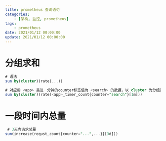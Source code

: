 ```yaml
---
title: prometheus 查询语句
categories: 
	- [架构, 监控, prometheus]
tags:
	- prometheus
date: 2021/01/12 00:00:00
update: 2021/01/12 00:00:00
---
```


# 分组求和

```sql
# 语法
sum by(cluster)(rate(...))

# 对应用 <app> 最进一分钟的counter标签值为 <search> 的数据，以 cluster 为分组进行求和
sum by(cluster)(rate(<app>_timer_count{counter="search"}[1m]))
```

# 一段时间内总量

```sql
 # 3天内请求总量
sum(increase(requst_count{counter="...",...}}[3d]))
```

